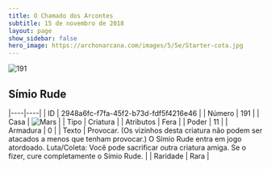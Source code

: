 ```yaml
---
title: O Chamado dos Arcontes
subtitle: 15 de novembro de 2018
layout: page
show_sidebar: false
hero_image: https://archonarcana.com/images/5/5e/Starter-cota.jpg
---
```


![191](https://cdn.keyforgegame.com/media/card_front/pt/341_191_MMMC6JPJ4H5P_pt.png)

## Símio Rude

|----|----|
| ID | 2948a6fc-f7fa-45f2-b73d-fdf5f4216e46 |
| Número | 191 |
| Casa | ![Mars](https://archonarcana.com/images/thumb/d/de/Mars.png/22px-Mars.png "Marte") |
| Tipo | Criatura |
| Atributos | Fera |
| Poder | 11 |
| Armadura | 0 |
| Texto | Provocar. (Os vizinhos desta criatura não podem ser atacados a menos que tenham provocar.) O Símio Rude entra em jogo atordoado. Luta/Coleta: Você pode sacrificar outra  criatura amiga. Se o fizer, cure completamente o Símio Rude. |
| Raridade | Rara |
